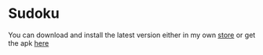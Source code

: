 # Sudoku
You can download and install the latest version either in my own [store](https://github.com/Yanndroid/YanndroidStore) or get the apk [here](https://github.com/Yanndroid/Sudoku/raw/master/app/release/app-release.apk)
